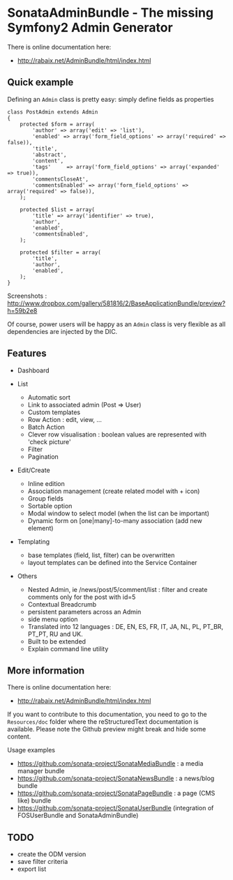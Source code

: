SonataAdminBundle - The missing Symfony2 Admin Generator
========================================================

There is online documentation here:

 - http://rabaix.net/AdminBundle/html/index.html

Quick example
-------------

Defining an ``Admin`` class is pretty easy: simply define fields as properties

    class PostAdmin extends Admin
    {
        protected $form = array(
            'author' => array('edit' => 'list'),
            'enabled' => array('form_field_options' => array('required' => false)),
            'title',
            'abstract',
            'content',
            'tags'     => array('form_field_options' => array('expanded' => true)),
            'commentsCloseAt',
            'commentsEnabled' => array('form_field_options' => array('required' => false)),
        );

        protected $list = array(
            'title' => array('identifier' => true),
            'author',
            'enabled',
            'commentsEnabled',
        );

        protected $filter = array(
            'title',
            'author',
            'enabled',
        );
    }

Screenshots : http://www.dropbox.com/gallery/581816/2/BaseApplicationBundle/preview?h=59b2e8

Of course, power users will be happy as an ``Admin`` class is very flexible as all dependencies are
injected by the DIC.

Features
--------

  - Dashboard

  - List

    - Automatic sort
    - Link to associated admin (Post => User)
    - Custom templates
    - Row Action : edit, view, ...
    - Batch Action
    - Clever row visualisation : boolean values are represented with 'check picture'
    - Filter
    - Pagination

  - Edit/Create

    - Inline edition
    - Association management (create related model with + icon)
    - Group fields
    - Sortable option
    - Modal window to select model (when the list can be important)
    - Dynamic form on [one|many]-to-many association (add new element)

  - Templating

    - base templates (field, list, filter) can be overwritten
    - layout templates can be defined into the Service Container

  - Others

    - Nested Admin, ie /news/post/5/comment/list : filter and create comments only for the post with id=5
    - Contextual Breadcrumb
    - persistent parameters across an Admin
    - side menu option
    - Translated into 12 languages : DE, EN, ES, FR, IT, JA, NL, PL, PT_BR, PT_PT, RU and UK.
    - Built to be extended
    - Explain command line utility


More information
----------------

There is online documentation here:

 - http://rabaix.net/AdminBundle/html/index.html

If you want to contribute to this documentation, you need to go to the ``Resources/doc`` folder where
the reStructuredText documentation is available.
Please note the Github preview might break and hide some content.

Usage examples

 - https://github.com/sonata-project/SonataMediaBundle : a media manager bundle
 - https://github.com/sonata-project/SonataNewsBundle : a news/blog bundle
 - https://github.com/sonata-project/SonataPageBundle : a page (CMS like) bundle
 - https://github.com/sonata-project/SonataUserBundle (integration of FOSUserBundle and SonataAdminBundle)

TODO
----

  - create the ODM version
  - save filter criteria
  - export list
